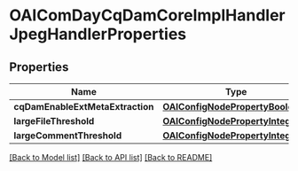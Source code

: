 # OAIComDayCqDamCoreImplHandlerJpegHandlerProperties

## Properties
Name | Type | Description | Notes
------------ | ------------- | ------------- | -------------
**cqDamEnableExtMetaExtraction** | [**OAIConfigNodePropertyBoolean***](OAIConfigNodePropertyBoolean.md) |  | [optional] 
**largeFileThreshold** | [**OAIConfigNodePropertyInteger***](OAIConfigNodePropertyInteger.md) |  | [optional] 
**largeCommentThreshold** | [**OAIConfigNodePropertyInteger***](OAIConfigNodePropertyInteger.md) |  | [optional] 

[[Back to Model list]](../README.md#documentation-for-models) [[Back to API list]](../README.md#documentation-for-api-endpoints) [[Back to README]](../README.md)


